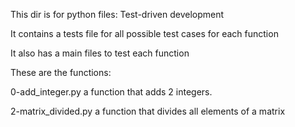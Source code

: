 This dir is for python files: Test-driven development

It contains a tests file for all possible test cases for each function

It also has a main files to test each function

These are the functions:

0-add_integer.py a function that adds 2 integers.

2-matrix_divided.py a function that divides all elements of a matrix


